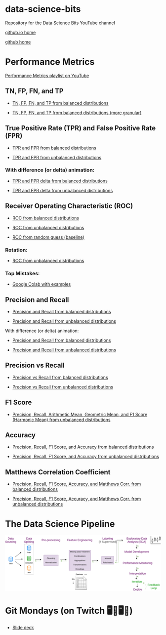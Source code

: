 # data-science-bits
Repository for the Data Science Bits YouTube channel

[github.io home](https://felipepenha.github.io/data-science-bits/)

[github home](https://github.com/felipepenha/data-science-bits)

# Performance Metrics

[Performance Metrics playlist on YouTube](https://www.youtube.com/playlist?list=PLAyz_McAak4kdOqpribZk3pyw3NSNHb3q)

## TN, FP, FN, and TP

* [TN, FP, FN, and TP from balanced distributions](https://felipepenha.github.io/data-science-bits/performance_metrics/distr_balanced.html)

* [TN, FP, FN, and TP from balanced distributions (more granular)](https://felipepenha.github.io/data-science-bits/performance_metrics/distr_balanced_granular.html)

## True Positive Rate (TPR) and False Positive Rate (FPR)

* [TPR and FPR from balanced distributions](https://felipepenha.github.io/data-science-bits/performance_metrics/TPR_FPR_balanced.html)

* [TPR and FPR from unbalanced distributions](https://felipepenha.github.io/data-science-bits/performance_metrics/TPR_FPR_unbalanced.html)

### With difference (or delta) animation:

* [TPR and FPR delta from balanced distributions](https://felipepenha.github.io/data-science-bits/performance_metrics/TPR_FPR_diff_balanced.html)

* [TPR and FPR delta from unbalanced distributions](https://felipepenha.github.io/data-science-bits/performance_metrics/TPR_FPR_diff_unbalanced.html)

## Receiver Operating Characteristic (ROC)

* [ROC from balanced distributions](https://felipepenha.github.io/data-science-bits/performance_metrics/ROC_balanced.html)

* [ROC from unbalanced distributions](https://felipepenha.github.io/data-science-bits/performance_metrics/ROC_unbalanced.html)

* [ROC from random guess (baseline)](https://felipepenha.github.io/data-science-bits/performance_metrics/ROC_baseline.html)


### Rotation:

* [ROC from unbalanced distributions](https://felipepenha.github.io/data-science-bits/performance_metrics/ROC_rotation_unbalanced.html)

### Top Mistakes:

* [Google Colab with examples](https://github.com/felipepenha/data-science-bits/tree/master/performance_metrics/ROC_top_mistakes.ipynb)

## Precision and Recall

* [Precision and Recall from balanced distributions](https://felipepenha.github.io/data-science-bits/performance_metrics/precision_recall_balanced_granular.html)

* [Precision and Recall from unbalanced distributions](https://felipepenha.github.io/data-science-bits/performance_metrics/precision_recall_unbalanced_granular.html)

With difference (or delta) animation:

* [Precision and Recall from balanced distributions](https://felipepenha.github.io/data-science-bits/performance_metrics/precison_recall_diff_balanced_granular.html)

* [Precision and Recall from unbalanced distributions](https://felipepenha.github.io/data-science-bits/performance_metrics/precison_recall_diff_unbalanced_granular.html)

## Precision vs Recall

* [Precision vs Recall from balanced distributions](https://felipepenha.github.io/data-science-bits/performance_metrics/precision_vs_recall_balanced_granular.html)

* [Precision vs Recall from unbalanced distributions](https://felipepenha.github.io/data-science-bits/performance_metrics/precision_vs_recall_unbalanced_granular.html)

## F1 Score

* [Precision, Recall, Arithmetic Mean, Geometric Mean, and F1 Score (Harmonic Mean) from unbalanced distributions](https://felipepenha.github.io/data-science-bits/performance_metrics/F1_score_unbalanced_granular.html)

## Accuracy

* [Precision, Recall, F1 Score, and Accuracy from balanced distributions](https://felipepenha.github.io/data-science-bits/performance_metrics/Accuracy_balanced.html)

* [Precision, Recall, F1 Score, and Accuracy from unbalanced distributions](https://felipepenha.github.io/data-science-bits/performance_metrics/Accuracy_unbalanced.html)

## Matthews Correlation Coefficient

* [Precision, Recall, F1 Score, Accuracy, and Matthews Corr. from balanced distributions](https://felipepenha.github.io/data-science-bits/performance_metrics/Matthews_correlation_balanced.html)

* [Precision, Recall, F1 Score, Accuracy, and Matthews Corr. from unbalanced distributions](https://felipepenha.github.io/data-science-bits/performance_metrics/Matthews_correlation_unbalanced.html)

# The Data Science Pipeline

![](/pipeline/DS_pipeline_EN_white.png)

# Git Mondays (on Twitch 🖥️💜🖥️💜)

* [Slide deck](https://github.com/felipepenha/data-science-bits/blob/master/git-mondays/twitch_git_mondays_livestream_slidedeck.pdf)
